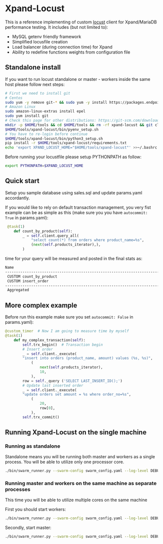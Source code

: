 # Xpand-Locust
This is a reference implementing of custom [locust](https://locust.io/) client for Xpand/MariaDB performance testing.
It includes (but not limited to):

- MySQL getenv friendly framework
- Simplified locusfile creation
- Load balancer (during connection time) for Xpand
- Ability to redefine functions weights from configuration file  

## Standalone install

If you want to run locust standalone or master - workers inside the same host please follow next steps:

```bash
# First we need to install git 
# Centos 
sudo yum -y remove git-* && sudo yum -y install https://packages.endpoint.com/rhel/7/os/x86_64/endpoint-repo-1.9-1.x86_64.rpm && sudo yum -y install git
# Amazon Linux 
sudo amazon-linux-extras install epel
sudo yum install git
# Check this page for other distributions: https://git-scm.com/download/linux
mkdir -p $HOME/tools && cd $HOME/tools && rm -rf xpand-locust && git clone https://github.com/mariadb-corporation/xpand-locust.git
$HOME/tools/xpand-locust/bin/pyenv_setup.sh
# You have to re-login before continue
$HOME/tools/xpand-locust/bin/python3_setup.sh
pip install -r $HOME/tools/xpand-locust/requirements.txt
echo 'export XPAND_LOCUST_HOME="$HOME/tools/xpand-locust"' >>~/.bashrc
```
Before running your locustfile please setup PYTHONPATH as follow:

```bash
export PYTHONPATH=$XPAND_LOCUST_HOME
```

## Quick start

Setup you sample database using sales.sql and update params.yaml accordantly.

If you would like to rely on default transaction management, you very fist example can be as simple as this (make sure you you have `autocommit: True` in params.yaml):

```python
 @task(1)
    def count_by_product(self):
        _ = self.client.query_all(
            "select count(*) from orders where product_name=%s",
            (next(self.products_iterator),),
        )
```

time for your query will be measured and posted in the final stats as:

```bash
Name                                                                              # reqs      # fails  |     Avg     Min     Max  Median  |   req/s failures/s
----------------------------------------------------------------------------------------------------------------------------------------------------------------
 CUSTOM count_by_product                                                               16     0(0.00%)  |      19      15      25      17  |    0.72    0.00
 CUSTOM insert_order                                                                   55     0(0.00%)  |      19      15      33      18  |    2.48    0.00
----------------------------------------------------------------------------------------------------------------------------------------------------------------
 Aggregated                                                                            71     0(0.00%)  |      19      15      33      18  |    3.20    0.00
```

## More complex example

Before run this example make sure you set `autocommit: False` in params.yaml):

```python
@custom_timer  # Now I am going to measure time by myself 
@task(1)
    def my_complex_transaction(self):
        self.trx_begin()  # Transaction begin 
        # Insert order 
        _ = self.client._execute(
        "insert into orders (product_name, amount) values (%s, %s)",
            (
                next(self.products_iterator),
                10,
            ),
        row = self._query ('SELECT LAST_INSERT_ID();')
        # Update last inserted order 
        _ = self.client._execute(
        "update orders set amount = %s where order_no=%s",
            (
                20,
                row[0],
            ),
        self.trx_commit()
```

## Running Xpand-Locust on the single machine

### Running as standalone

Standalone means you will be running both master and workers as a single process. You will be able to utilize only one processor core.

```bash
./bin/swarm_runner.py --swarm-config swarm_config.yaml --log-level DEBUG -f examples/locustfile_simple run_standalone --run-time 100 --users 10 --spawn-rate 10 --csv mysql --params params.yaml
```

### Running master and workers on the same machine as separate processes

This time you will be able to utilize multiple cores on the same machine

First you should start workers:

```bash
./bin/swarm_runner.py --swarm-config swarm_config.yaml --log-level DEBUG -f examples/locustfile_simple run_workers --num-workers 2 --drivers 127.0.0.1 --master-host=127.0.0.1
```

Secondly, start master:

```bash
./bin/swarm_runner.py --swarm-config swarm_config.yaml --log-level DEBUG -f examples/locustfile_simple run_master --run-time 100 --users 10 --spawn-rate 10 --csv mysql --params params.yaml --expected-workers 2
```
